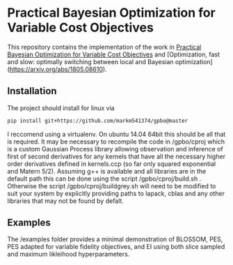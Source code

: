 Practical Bayesian Optimization for Variable Cost Objectives
=================================================

This repository contains the implementation of the work in [Practical Bayesian Optimization for Variable Cost Objectives](https://arxiv.org/abs/1703.04335) and [Optimization, fast and slow: optimally switching between local and Bayesian optimization] (https://arxiv.org/abs/1805.08610).


Installation
--------------------------------------
The project should install for linux via
```bash
pip install git+https://github.com/markm541374/gpbo@master
```
I reccomend using a virtualenv. On ubuntu 14.04 64bit this should be all that is required. It may be necessary to recompile the code in /gpbo/cproj which is a custom Gaussian Process library allowing observation and inference of first of second derivatives for any kernels that have all the necessary higher order derivatives defined in kernels.ccp (so far only squared exponential and Matern 5/2). 
Assuming g++ is available and all libraries are in the default path this can be done using the script /gpbo/cproj/build.sh . Otherwise the script /gpbo/cproj/buildgrey.sh will need to be modified to suit your system by explicitly providing paths to lapack, cblas and any other libraries that may not be found by defalt.

Examples
--------------------------------------
The /examples folder provides a minimal demonstration of BLOSSOM, PES, PES adapted for variable fidelity objectives, and EI using both slice sampled and maximum likleihood hyperparameters.
